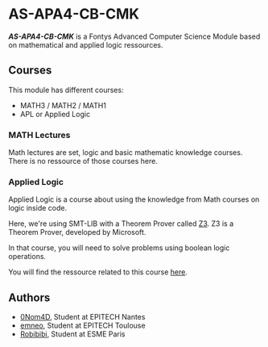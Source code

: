 # AS-APA4-CB-CMK

***AS-APA4-CB-CMK*** is a Fontys Advanced Computer Science Module based on mathematical and applied logic ressources.

## Courses

This module has different courses:

- MATH3 / MATH2 / MATH1
- APL or Applied Logic

### MATH Lectures

Math lectures are set, logic and basic mathematic knowledge courses. There is no ressource of those courses here.

### Applied Logic

Applied Logic is a course about using the knowledge from Math courses on logic inside code.

Here, we're using SMT-LIB with a Theorem Prover called [Z3](https://github.com/Z3Prover/z3). Z3 is a Theorem Prover, developed by Microsoft.

In that course, you will need to solve problems using boolean logic operations.

You will find the ressource related to this course [here](./APL/).

## Authors

- [0Nom4D](https://github.com/0Nom4D), Student at EPITECH Nantes
- [emneo](https://github.com/emneo-dev), Student at EPITECH Toulouse
- [Robibibi](https://github.com/Robibibi), Student at ESME Paris
